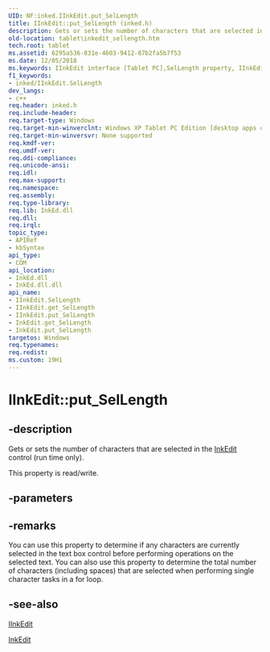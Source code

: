 ```yaml
---
UID: NF:inked.IInkEdit.put_SelLength
title: IInkEdit::put_SelLength (inked.h)
description: Gets or sets the number of characters that are selected in the InkEdit control (run time only).
old-location: tablet\inkedit_sellength.htm
tech.root: tablet
ms.assetid: 6295a536-831e-4603-9412-87b2fa5b7f53
ms.date: 12/05/2018
ms.keywords: IInkEdit interface [Tablet PC],SelLength property, IInkEdit.SelLength, IInkEdit.put_SelLength, IInkEdit::SelLength, IInkEdit::get_SelLength, IInkEdit::put_SelLength, InkEdit.get_SelLength, InkEdit.put_SelLength, SelLength property [Tablet PC], SelLength property [Tablet PC],IInkEdit interface, get_SelLength, inked/IInkEdit::SelLength, inked/IInkEdit::get_SelLength, inked/IInkEdit::put_SelLength, put_SelLength, tablet.inkedit_sellength
f1_keywords:
- inked/IInkEdit.SelLength
dev_langs:
- c++
req.header: inked.h
req.include-header: 
req.target-type: Windows
req.target-min-winverclnt: Windows XP Tablet PC Edition [desktop apps only]
req.target-min-winversvr: None supported
req.kmdf-ver: 
req.umdf-ver: 
req.ddi-compliance: 
req.unicode-ansi: 
req.idl: 
req.max-support: 
req.namespace: 
req.assembly: 
req.type-library: 
req.lib: InkEd.dll
req.dll: 
req.irql: 
topic_type:
- APIRef
- kbSyntax
api_type:
- COM
api_location:
- InkEd.dll
- InkEd.dll.dll
api_name:
- IInkEdit.SelLength
- IInkEdit.get_SelLength
- IInkEdit.put_SelLength
- InkEdit.get_SelLength
- InkEdit.put_SelLength
targetos: Windows
req.typenames: 
req.redist: 
ms.custom: 19H1
---
```


# IInkEdit::put_SelLength


## -description


Gets or sets the number of characters that are selected in the <a href="https://docs.microsoft.com/windows/desktop/tablet/inkedit-control">InkEdit</a> control (run time only).

This property is read/write.


## -parameters


## -remarks



You can use this property to determine if any characters are currently selected in the text box control before performing operations on the selected text. You can also use this property to determine the total number of characters (including spaces) that are selected when performing single character tasks in a for loop.




## -see-also




<a href="https://msdn.microsoft.com/en-us/library/Mt846764(v=VS.85).aspx">IInkEdit</a>



<a href="https://docs.microsoft.com/windows/desktop/tablet/inkedit-control-reference">InkEdit</a>
 

 

